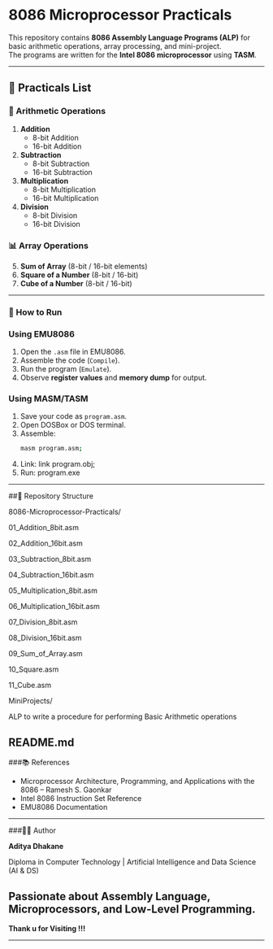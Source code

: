 # 8086 Microprocessor Practicals

This repository contains **8086 Assembly Language Programs (ALP)** for basic arithmetic operations, array processing, and mini-project.  
The programs are written for the **Intel 8086 microprocessor** using **TASM**.

---

## 📂 Practicals List

### 🔢 Arithmetic Operations
1. **Addition**
   - 8-bit Addition
   - 16-bit Addition
2. **Subtraction**
   - 8-bit Subtraction
   - 16-bit Subtraction
3. **Multiplication**
   - 8-bit Multiplication
   - 16-bit Multiplication
4. **Division**
   - 8-bit Division
   - 16-bit Division

### 📊 Array Operations
5. **Sum of Array** (8-bit / 16-bit elements)
6. **Square of a Number** (8-bit / 16-bit)
7. **Cube of a Number** (8-bit / 16-bit)

---

### 🚀 How to Run
### Using **EMU8086**
1. Open the `.asm` file in EMU8086.
2. Assemble the code (`Compile`).
3. Run the program (`Emulate`).
4. Observe **register values** and **memory dump** for output.

### Using **MASM/TASM**
1. Save your code as `program.asm`.
2. Open DOSBox or DOS terminal.
3. Assemble:
   ```bash
   masm program.asm;
4. Link:
  link program.obj;
5. Run:
  program.exe

---

##📁 Repository Structure

8086-Microprocessor-Practicals/  

   01_Addition_8bit.asm  
   
   02_Addition_16bit.asm  
   
   03_Subtraction_8bit.asm  
   
   04_Subtraction_16bit.asm  
   
   05_Multiplication_8bit.asm  
   
   06_Multiplication_16bit.asm  
   
   07_Division_8bit.asm  
   
   08_Division_16bit.asm  
   
   09_Sum_of_Array.asm  
   
   10_Square.asm  
   
   11_Cube.asm  

MiniProjects/

   ALP to write a procedure for performing Basic Arithmetic operations
   
README.md
---


###📚 References
  - Microprocessor Architecture, Programming, and Applications with the 8086 – Ramesh S. Gaonkar
  - Intel 8086 Instruction Set Reference
  - EMU8086 Documentation
---

###👨‍💻 Author

**Aditya Dhakane**

Diploma in Computer Technology |  Artificial Intelligence and Data Science (AI & DS)

Passionate about Assembly Language, Microprocessors, and Low-Level Programming.
---

**Thank u for Visiting !!!**

---
